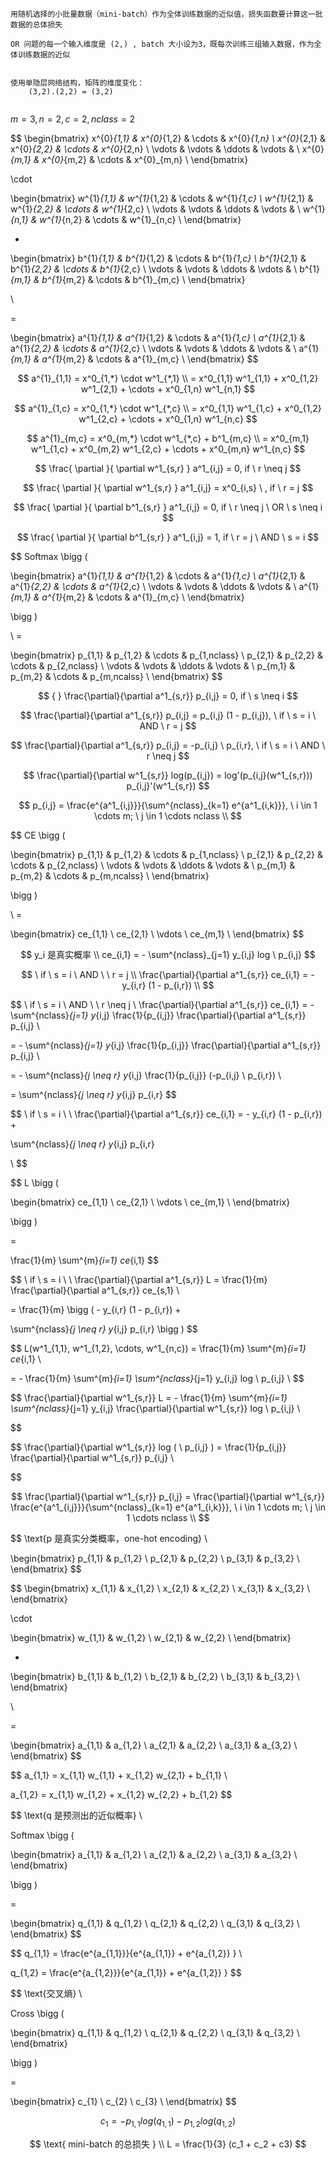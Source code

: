 

```
用随机选择的小批量数据（mini-batch）作为全体训练数据的近似值，损失函数要计算这一批数据的总体损失

OR 问题的每一个输入维度是 (2,) , batch 大小设为3，既每次训练三组输入数据，作为全体训练数据的近似


使用单隐层网络结构，矩阵的维度变化：
	(3,2).(2,2) = (3,2)
	
```



$m=3, n=2, c=2, nclass=2$


$$
\begin{bmatrix}
x^{0}_{1,1} & x^{0}_{1,2} & \cdots & x^{0}_{1,n}  \\
x^{0}_{2,1} & x^{0}_{2,2} & \cdots & x^{0}_{2,n} \\
\vdots & \vdots & \ddots & \vdots & \\
x^{0}_{m,1} & x^{0}_{m,2} & \cdots & x^{0}_{m,n} \\
\end{bmatrix}

\cdot

\begin{bmatrix}
w^{1}_{1,1} & w^{1}_{1,2} & \cdots & w^{1}_{1,c}  \\
w^{1}_{2,1} & w^{1}_{2,2} & \cdots & w^{1}_{2,c} \\
\vdots & \vdots & \ddots & \vdots & \\
w^{1}_{n,1} & w^{1}_{n,2} & \cdots & w^{1}_{n,c} \\
\end{bmatrix}

+ 

\begin{bmatrix}
b^{1}_{1,1} & b^{1}_{1,2} & \cdots & b^{1}_{1,c}  \\
b^{1}_{2,1} & b^{1}_{2,2} & \cdots & b^{1}_{2,c} \\
\vdots & \vdots & \ddots & \vdots & \\
b^{1}_{m,1} & b^{1}_{m,2} & \cdots & b^{1}_{m,c} \\
\end{bmatrix}

\\

= 

\begin{bmatrix}
a^{1}_{1,1} & a^{1}_{1,2} & \cdots & a^{1}_{1,c}  \\
a^{1}_{2,1} & a^{1}_{2,2} & \cdots & a^{1}_{2,c} \\
\vdots & \vdots & \ddots & \vdots & \\
a^{1}_{m,1} & a^{1}_{m,2} & \cdots & a^{1}_{m,c} \\
\end{bmatrix}
$$

$$
a^{1}_{1,1} = x^0_{1,*} \cdot w^1_{*,1} \\
= x^0_{1,1} w^1_{1,1} + x^0_{1,2} w^1_{2,1} + \cdots + x^0_{1,n} w^1_{n,1}
$$

$$
a^{1}_{1,c} = x^0_{1,*} \cdot w^1_{*,c} \\
= x^0_{1,1} w^1_{1,c} + x^0_{1,2} w^1_{2,c} + \cdots + x^0_{1,n} w^1_{n,c}
$$

$$
a^{1}_{m,c} = x^0_{m,*} \cdot w^1_{*,c} + b^1_{m,c} \\
= x^0_{m,1} w^1_{1,c} + x^0_{m,2} w^1_{2,c} + \cdots + x^0_{m,n} w^1_{n,c}
$$


$$
\frac{ \partial }{ \partial w^1_{s,r} } a^1_{i,j} = 0, if \ r  \neq j
$$

$$
\frac{ \partial }{ \partial w^1_{s,r} } a^1_{i,j} = x^0_{i,s} \ , if \ r  = j
$$


$$
\frac{ \partial }{ \partial b^1_{s,r} } a^1_{i,j} = 0, if \ r  \neq j \ OR  \ s  \neq i
$$

$$
\frac{ \partial }{ \partial b^1_{s,r} } a^1_{i,j} = 1, if \ r  = j \ AND  \ s  = i
$$






$$
Softmax \bigg (

\begin{bmatrix}
a^{1}_{1,1} & a^{1}_{1,2} & \cdots & a^{1}_{1,c}  \\
a^{1}_{2,1} & a^{1}_{2,2} & \cdots & a^{1}_{2,c} \\
\vdots & \vdots & \ddots & \vdots & \\
a^{1}_{m,1} & a^{1}_{m,2} & \cdots & a^{1}_{m,c} \\
\end{bmatrix}

\bigg ) 


\\ =

\begin{bmatrix}
p_{1,1} & p_{1,2} & \cdots & p_{1,nclass}  \\
p_{2,1} & p_{2,2} & \cdots & p_{2,nclass} \\
\vdots & \vdots & \ddots & \vdots & \\
p_{m,1} & p_{m,2} & \cdots & p_{m,ncalss} \\
\end{bmatrix}
$$


$$ { }
\frac{\partial}{\partial a^1_{s,r}} p_{i,j} = 0, if \ s  \neq i
$$

$$
\frac{\partial}{\partial a^1_{s,r}} p_{i,j} = p_{i,j} (1 - p_{i,j}), \ if \ s  = i \ AND \ r = j
$$

$$
\frac{\partial}{\partial a^1_{s,r}} p_{i,j} = -p_{i,j} \ p_{i,r}, \ if \ s  = i \ AND \ r \neq j
$$


$$
\frac{\partial}{\partial w^1_{s,r}} log(p_{i,j}) = log'(p_{i,j}(w^1_{s,r})) p_{i,j}'(w^1_{s,r})
$$


$$
p_{i,j} = \frac{e^{a^1_{i,j}}}{\sum^{nclass}_{k=1} e^{a^1_{i,k}}}, \ i \in 1 \cdots m; \ j \in 1 \cdots nclass \\
$$




$$
CE \bigg (

\begin{bmatrix}
p_{1,1} & p_{1,2} & \cdots & p_{1,nclass}  \\
p_{2,1} & p_{2,2} & \cdots & p_{2,nclass} \\
\vdots & \vdots & \ddots & \vdots & \\
p_{m,1} & p_{m,2} & \cdots & p_{m,ncalss} \\
\end{bmatrix}

\bigg ) 


\\ =

\begin{bmatrix}
ce_{1,1} \\
ce_{2,1}  \\
\vdots  \\
ce_{m,1} \\
\end{bmatrix}
$$


$$
y_i 是真实概率 \\
ce_{i,1} = - \sum^{nclass}_{j=1} y_{i,j}  log \ p_{i,j}
$$

$$
\ if \ s = i \  AND \ \ r = j \\
\frac{\partial}{\partial a^1_{s,r}} ce_{i,1} = - y_{i,r}  (1 - p_{i,r}) \\
$$

$$
\ if \ s = i \  AND \ \ r \neq j \\
\frac{\partial}{\partial a^1_{s,r}} ce_{i,1} = - \sum^{nclass}_{j=1} y_{i,j} \frac{1}{p_{i,j}} \frac{\partial}{\partial a^1_{s,r}} p_{i,j}  \\

= - \sum^{nclass}_{j=1} y_{i,j} \frac{1}{p_{i,j}} \frac{\partial}{\partial a^1_{s,r}} p_{i,j} \\

= - \sum^{nclass}_{j \neq r} y_{i,j} \frac{1}{p_{i,j}} (-p_{i,j} \ p_{i,r}) \\

=  \sum^{nclass}_{j \neq r} y_{i,j} p_{i,r}
$$

$$
\ if \ s = i \ \\
\frac{\partial}{\partial a^1_{s,r}} ce_{i,1} = - y_{i,r}  (1 - p_{i,r}) +  

\sum^{nclass}_{j \neq r} y_{i,j} p_{i,r}

\\
$$



$$
L \bigg (

\begin{bmatrix}
ce_{1,1} \\
ce_{2,1}  \\
\vdots  \\
ce_{m,1} \\
\end{bmatrix}

\bigg ) 


= 

\frac{1}{m} \sum^{m}_{i=1} ce_{i,1}
$$


$$
\ if \ s = i \  \\ 
\frac{\partial}{\partial a^1_{s,r}} L = \frac{1}{m} \frac{\partial}{\partial a^1_{s,r}} ce_{s,1} \\

= \frac{1}{m} \bigg ( - y_{i,r}  (1 - p_{i,r}) +  

\sum^{nclass}_{j \neq r} y_{i,j} p_{i,r} \bigg )
$$



$$
L(w^1_{1,1}, w^1_{1,2}, \cdots, w^1_{n,c}) = \frac{1}{m} \sum^{m}_{i=1} ce_{i,1} \\

= - \frac{1}{m} \sum^{m}_{i=1} \sum^{nclass}_{j=1} y_{i,j}  log \ p_{i,j} \\
$$



$$
\frac{\partial}{\partial w^1_{s,r}} L = - \frac{1}{m} \sum^{m}_{i=1} \sum^{nclass}_{j=1} y_{i,j}  \frac{\partial}{\partial w^1_{s,r}} log \ p_{i,j} \\



$$


$$
\frac{\partial}{\partial w^1_{s,r}} log ( \ p_{i,j} ) = \frac{1}{p_{i,j}}  \frac{\partial}{\partial w^1_{s,r}} p_{i,j} \\
$$




$$
\frac{\partial}{\partial w^1_{s,r}} p_{i,j}  = \frac{\partial}{\partial w^1_{s,r}} \frac{e^{a^1_{i,j}}}{\sum^{nclass}_{k=1} e^{a^1_{i,k}}}, \ i \in 1 \cdots m; \ j \in 1 \cdots nclass \\
$$





$$
\text{p 是真实分类概率，one-hot encoding}  \\

\begin{bmatrix}
p_{1,1} & p_{1,2} \\
p_{2,1} & p_{2,2} \\
p_{3,1} & p_{3,2} \\
\end{bmatrix}
$$

$$
\begin{bmatrix}
x_{1,1} & x_{1,2} \\
x_{2,1} & x_{2,2} \\
x_{3,1} & x_{3,2}  \\
\end{bmatrix}

\cdot

\begin{bmatrix}
w_{1,1} & w_{1,2} \\
w_{2,1} & w_{2,2} \\
\end{bmatrix}

+ 

\begin{bmatrix}
b_{1,1} & b_{1,2} \\
b_{2,1} & b_{2,2} \\
b_{3,1} & b_{3,2} \\
\end{bmatrix}

\\

= 

\begin{bmatrix}
a_{1,1} & a_{1,2} \\
a_{2,1} & a_{2,2} \\
a_{3,1} & a_{3,2} \\
\end{bmatrix}
$$

$$
a_{1,1} = x_{1,1} w_{1,1} + x_{1,2} w_{2,1} + b_{1,1} \\

a_{1,2} = x_{1,1} w_{1,2} + x_{1,2} w_{2,2} + b_{1,2}
$$

$$
\text{q 是预测出的近似概率} \\ 

Softmax \bigg (

\begin{bmatrix}
a_{1,1} & a_{1,2} \\
a_{2,1} & a_{2,2} \\
a_{3,1} & a_{3,2} \\
\end{bmatrix}

\bigg ) 


= 

\begin{bmatrix}
q_{1,1} & q_{1,2} \\
q_{2,1} & q_{2,2} \\
q_{3,1} & q_{3,2} \\
\end{bmatrix}
$$

$$
q_{1,1} = \frac{e^{a_{1,1}}}{e^{a_{1,1}} + e^{a_{1,2}} } \\

q_{1,2} = \frac{e^{a_{1,2}}}{e^{a_{1,1}} + e^{a_{1,2}} }
$$

$$
\text{交叉熵} \\

Cross \bigg (

\begin{bmatrix}
q_{1,1} & q_{1,2} \\
q_{2,1} & q_{2,2} \\
q_{3,1} & q_{3,2} \\
\end{bmatrix}

\bigg ) 


= 

\begin{bmatrix}
c_{1} \\
c_{2} \\
c_{3} \\
\end{bmatrix}
$$

$$
c_1 = -p_{1,1} log(q_{1,1}) - p_{1,2} log(q_{1,2}) 
$$

$$
\text{ mini-batch 的总损失 } \\
L = \frac{1}{3} (c_1 + c_2 + c3)
$$




